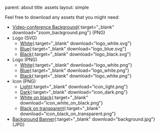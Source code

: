 parent: about
title: assets
layout: simple

Feel free to download any assets that you might need:

* [Video-conference Background](/static/images/zoom_background.png){:target="_blank" download="zoom_background.png"} (PNG)
* Logo (SVG)
    * [White](/static/images/logo.svg){:target="_blank" download="logo_white.svg"}
    * [Blue](/static/images/logo_blue.svg){:target="_blank" download="logo_blue.svg"}
    * [Black](/static/images/logo_black.svg){:target="_blank" download="logo_black.svg"}
* Logo (PNG)
    * [White](/static/images/logo.png){:target="_blank" download="logo_white.png"}
    * [Blue](/static/images/logo_blue.png){:target="_blank" download="logo_white.png"}
    * [Black](/static/images/logo_black.png){:target="_blank" download="logo_white.png"}
* Icon (PNG)
    * [Light](/static/images/icon_light.png){:target="_blank" download="icon_light.png"}
    * [Dark](/static/images/icon_dark.png){:target="_blank" download="icon_dark.png"} 
    * [White on black](/static/images/icon_white_on_black.png){:target="_blank" download="icon_white_on_black.png"}
    * [Black on transparent](/static/images/icon_black_on_transparent.png){:target="_blank" download="icon_black_on_transparent.png"}
* [Background Banner](/static/images/home/background.jpg){:target="_blank" download="background.jpg"} (JPG)
